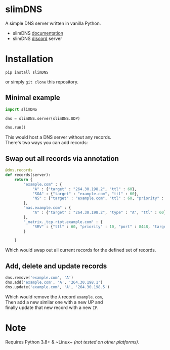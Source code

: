 # slimDNS

A simple DNS server written in vanilla Python.

 * slimDNS [documentation](https://slimdns.readthedocs.io/en/master)
 * slimDNS [discord](https://discord.gg/CMjZbwR) server

# Installation

    pip install slimDNS

or simply `git clone` this repository.

## Minimal example

```py
import slimDNS

dns = slimDNS.server(slimDNS.UDP)

dns.run()
```

This would host a DNS server without any records.<br>
There's two ways you can add records:

Swap out all records via annotation
-----------------------------------
```py
@dns.records
def records(server):
	return {
		"example.com" : {
			"A" : {"target" : "264.30.198.2", "ttl" : 60},
			"SOA" : {"target" : "example.com", "ttl" : 60},
			"NS" : {"target" : "example.com", "ttl" : 60, "priority" : 10}
		},
		"nas.example.com" : {
			"A" : {"target" : "264.30.198.2", "type" : "A", "ttl" : 60}
		},
		"_matrix._tcp.riot.example.com" : {
			"SRV" : {"ttl" : 60, "priority" : 10, "port" : 8448, "target" : "nas.example.com"}
		}

	}
```

Which would swap out all current records for the defined set of records.

Add, delete and update records
------------------------------

```py
dns.remove('example.com', 'A')
dns.add('example.com', 'A', '264.30.198.1')
dns.update('example.com', 'A', '264.30.198.5')
```

Which would remove the `A` record `example.com`,<br>
Then add a new similar one with a new UP and<br>
finally update that new record with a new `IP`.

# Note

Requires Python 3.8+ & ~Linux~ *(not tested on other platforms)*.